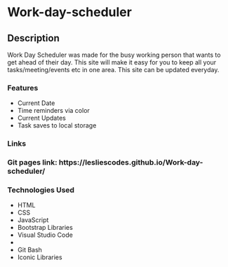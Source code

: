 # Work-day-scheduler
<h2> Description </h2>
<p> Work Day Scheduler was made for the busy working person that wants to get ahead of their day. This site will make it easy for you to keep all your tasks/meeting/events etc in one area. This site can be updated everyday.
 <h3> Features </h3>
 <ul>
  <li> Current Date </li>
  <li> Time reminders via color </li>
  <li> Current Updates </li>
  <li> Task saves to local storage </li>
  </ul>
<h3> Links <h3>  
Git pages link: https://lesliescodes.github.io/Work-day-scheduler/
 <h3> Technologies Used </h3>
 <ul>
  <li> HTML </li>
  <li> CSS </li>
  <li> JavaScript </li>
  <li> Bootstrap Libraries </li>
  <li> Visual Studio Code <li>
  <li> Git Bash </li>
  <li> Iconic Libraries </li>
 </ul>
